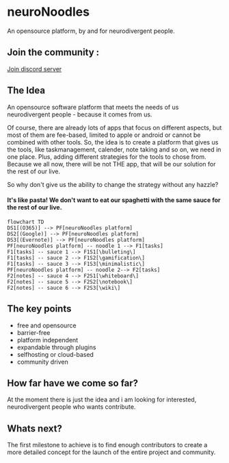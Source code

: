 # neuroNoodles
An opensource platform, by and for neurodivergent people. 

## Join the community : 
[Join discord server](https://discord.com/invite/a34GqmEqWH) 

## The Idea
An opensource software platform that meets the needs of us neurodivergent people - because it comes from us. 

Of course, there are already lots of apps that focus on different aspects, but most of them are fee-based, limited to apple or android or cannot be combined with other tools. 
So, the idea is to create a platform that gives us the tools, like taskmanagement, calender, note taking and so on, we need in one place. Plus, adding different strategies for the tools to chose from. Because we all now, there will be not THE app, that will be our solution for the rest of our live. 

So why don't give us the ability to change the strategy without any hazzle? 

#### It's like pasta! We don't want to eat our spaghetti with the same sauce for the rest of our live. 

```mermaid
flowchart TD
DS1[(O365)] --> PF[neuroNoodles platform]
DS2[(Google)] --> PF[neuroNoodles platform]
DS3[(Evernote)] --> PF[neuroNoodles platform]
PF[neuroNoodles platform] -- noodle 1 --> F1[tasks]
F1[tasks] -- sauce 1 --> F1S1[\bulleting\]
F1[tasks] -- sauce 2 --> F1S2[\gamification\]
F1[tasks] -- sauce 3 --> F1S3[\minimalistic\]
PF[neuroNoodles platform] -- noodle 2--> F2[tasks]
F2[notes] -- sauce 4 --> F2S1[\whiteboard\]
F2[notes] -- sauce 5 --> F2S2[\notebook\]
F2[notes] -- sauce 6 --> F2S3[\wiki\]
```

## The key points
* free and opensource
* barrier-free
* platform independent
* expandable through plugins
* selfhosting or cloud-based 
* community driven

## How far have we come so far? 
At the moment there is just the idea and i am looking for interested, neurodivergent people who wants contribute. 

## Whats next? 
The first milestone to achieve is to find enough contributors to create a more detailed concept for the launch of the entire project and community. 
